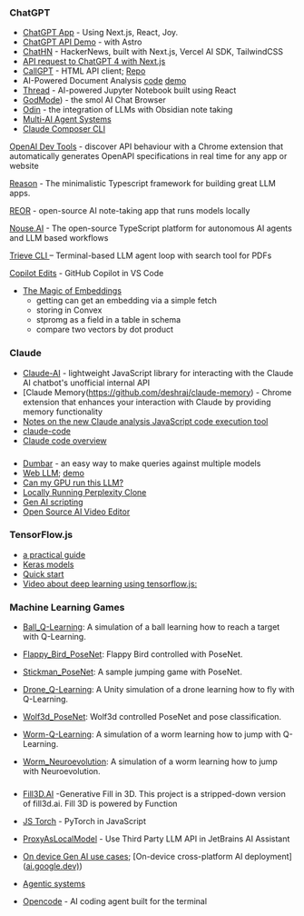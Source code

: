 ### ChatGPT

+ [ChatGPT App](https://github.com/enricoros/nextjs-chatgpt-app) - Using Next.js, React, Joy.  
+ [ChatGPT API Demo](https://github.com/ddiu8081/chatgpt-demo) - with Astro
+ [ChatHN](https://github.com/steven-tey/chathn) - HackerNews, built with Next.js, Vercel AI SDK, TailwindCSS
+ [API request to ChatGPT 4 with Next.js](https://medium.com/@JohanFriedner/make-an-api-request-to-chat-gpt-4-with-next-js-using-javascript-c238b47bd88a)
+ [CallGPT](https://dmingod.github.io/CallGPT/chat_gpt.html) - HTML API client; [Repo](https://github.com/dminGod/CallGPT)
+ AI-Powered Document Analysis [code](https://github.com/pashpashpash/vault-ai/blob/master/README.md)  [demo](https://vault.pash.city/)
+ [Thread](https://github.com/squaredtechnologies/thread) -  AI-powered Jupyter Notebook built using React 
+ [GodMode](https://github.com/smol-ai/GodMode))  - the smol AI Chat Browser
+ [Odin](https://github.com/memgraph/odin) - the integration of LLMs with Obsidian note taking
+ [Multi-AI Agent Systems](https://github.com/metaskills/experts)
+ [Claude Composer CLI](https://github.com/possibilities/claude-composer)


[OpenAI Dev Tools](https://github.com/AndrewWalsh/openapi-devtools) - discover API behaviour with a Chrome extension that automatically generates OpenAPI specifications in real time for any app or website

[Reason](https://github.com/try-reason/reason) - The minimalistic Typescript framework for building great LLM apps.

[REOR](https://github.com/reorproject/reor) -  open-source AI note-taking app that runs models locally

[Nouse.AI](https://github.com/TrafficGuard/nous) - The open-source TypeScript platform for autonomous AI agents and LLM based workflows

[Trieve CLI ](https://github.com/devflowinc/trieve/tree/main/clients/cli) – Terminal-based LLM agent loop with search tool for PDFs 

[Copilot Edits](https://code.visualstudio.com/blogs/2024/11/12/introducing-copilot-edits) - GitHub Copilot in VS Code

+ [The Magic of Embeddings](https://stack.convex.dev/the-magic-of-embeddings)
     + getting can get an embedding via a simple fetch
     + storing in Convex
     + stpromg as a field in a table in schema
     +  compare two vectors by dot product
 
### Claude
+ [Claude-AI](https://github.com/Explosion-Scratch/claude-unofficial-api) - lightweight JavaScript library for interacting with the Claude AI chatbot's unofficial internal API
+ [Claude Memory(https://github.com/deshraj/claude-memory) - Chrome extension that enhances your interaction with Claude by providing memory functionality
+ [Notes on the new Claude analysis JavaScript code execution tool](https://simonwillison.net/2024/Oct/24/claude-analysis-tool/)
+ [claude-code](https://github.com/anthropics/claude-code/tree/main/.devcontainer)
+ [Claude code overview](https://docs.anthropic.com/en/docs/agents-and-tools/claude-code/overview)

###
+ [Dumbar](https://github.com/JerrySievert/Dumbar) - an easy way to make queries against multiple models
+ [Web LLM](https://webllm.mlc.ai/); [demo](https://webllm.mlc.ai/)
+ [Can my GPU run this LLM?](https://github.com/RahulSChand/gpu_poor)
+ [Locally Running Perplexity Clone](https://github.com/nilsherzig/LLocalSearch)
+ [Gen AI scripting](https://microsoft.github.io/genaiscript/)
+ [Open Source AI Video Editor](https://github.com/fal-ai-community/video-starter-kit)



### TensorFlow.js

+ [a practical guide](https://blog.yellowant.com/tensorflow-js-a-practical-guide-2ed58327c455)
+ [Keras models](https://js.tensorflow.org/tutorials/import-keras.html)
+ [Quick start](https://ml5js.org/docs/quick-start)
+ [Video about deep learning using tensorflow.js: ](https://youtu.be/SV-cgdobtTA)

### Machine Learning Games

* [Ball_Q-Learning](https://github.com/Ghassen-Chaabouni/machine_learning_games/tree/master/Ball_Q-Learning): A simulation of a ball learning how to reach a target with Q-Learning.

* [Flappy_Bird_PoseNet](https://github.com/Ghassen-Chaabouni/machine_learning_games/tree/master/Flappy_Bird_PoseNet): Flappy Bird controlled with PoseNet.

* [Stickman_PoseNet](https://github.com/Ghassen-Chaabouni/machine_learning_games/tree/master/Stickman_PoseNet): A sample jumping game with PoseNet.

* [Drone_Q-Learning](https://github.com/Ghassen-Chaabouni/machine_learning_games/tree/master/Unity/Drone_Q-Learning): A Unity simulation of a drone learning how to fly with Q-Learning.

* [Wolf3d_PoseNet](https://github.com/Ghassen-Chaabouni/machine_learning_games/tree/master/Wolf3d_PoseNet): Wolf3d controlled PoseNet and pose classification.

* [Worm-Q-Learning](https://github.com/Ghassen-Chaabouni/machine_learning_games/tree/master/Worm-Q-Learning): A simulation of a worm learning how to jump with Q-Learning.
   
* [Worm_Neuroevolution](https://github.com/Ghassen-Chaabouni/machine_learning_games/tree/master/Worm_Neuroevolution): A simulation of a worm learning how to jump with Neuroevolution.

  ###
* [Fill3D.AI](https://github.com/fill3d/fill) -Generative Fill in 3D. This project is a stripped-down version of fill3d.ai. Fill 3D is powered by Function
* [JS Torch](https://github.com/eduardoleao052/js-torch) - PyTorch in JavaScript
* [ProxyAsLocalModel](https://github.com/Stream29/ProxyAsLocalModel) - Use Third Party LLM API in JetBrains AI Assistant
* [On device Gen AI use cases](https://github.com/google-ai-edge/gallery); [On-device cross-platform AI deployment] ([ai.google.dev)](https://ai.google.dev/edge))
* [Agentic systems](https://gerred.github.io/building-an-agentic-system/)
* [Opencode](https://github.com/sst/opencode) - AI coding agent built for the terminal



